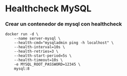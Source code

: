 # Healthcheck MySQL

### Crear un contenedor de mysql con healthcheck

```
docker run -d \
    --name server-mysql \
    --health-cmd="mysqladmin ping -h localhost" \
    --health-interval=10s \
    --health-retries=3 \
    --health-start-period=5s \
    --health-timeout=10s \
    -e MYSQL_ROOT_PASSWORD=12345 \
    mysql:8
```
